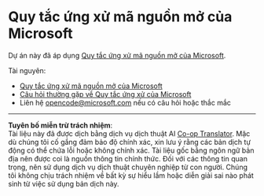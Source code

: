 <!--
CO_OP_TRANSLATOR_METADATA:
{
  "original_hash": "c06b12caf3c901eb3156e3dd5b0aea56",
  "translation_date": "2025-09-18T11:48:11+00:00",
  "source_file": "CODE_OF_CONDUCT.md",
  "language_code": "vi"
}
-->
# Quy tắc ứng xử mã nguồn mở của Microsoft

Dự án này đã áp dụng [Quy tắc ứng xử mã nguồn mở của Microsoft](https://opensource.microsoft.com/codeofconduct/).

Tài nguyên:

- [Quy tắc ứng xử mã nguồn mở của Microsoft](https://opensource.microsoft.com/codeofconduct/)
- [Câu hỏi thường gặp về Quy tắc ứng xử của Microsoft](https://opensource.microsoft.com/codeofconduct/faq/)
- Liên hệ [opencode@microsoft.com](mailto:opencode@microsoft.com) nếu có câu hỏi hoặc thắc mắc

---

**Tuyên bố miễn trừ trách nhiệm**:  
Tài liệu này đã được dịch bằng dịch vụ dịch thuật AI [Co-op Translator](https://github.com/Azure/co-op-translator). Mặc dù chúng tôi cố gắng đảm bảo độ chính xác, xin lưu ý rằng các bản dịch tự động có thể chứa lỗi hoặc không chính xác. Tài liệu gốc bằng ngôn ngữ bản địa nên được coi là nguồn thông tin chính thức. Đối với các thông tin quan trọng, nên sử dụng dịch vụ dịch thuật chuyên nghiệp từ con người. Chúng tôi không chịu trách nhiệm về bất kỳ sự hiểu lầm hoặc diễn giải sai nào phát sinh từ việc sử dụng bản dịch này.